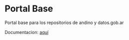 # Portal Base

Portal base para los repositorios de andino y datos.gob.ar

Documentacion: [aquí](docs/index.md)

